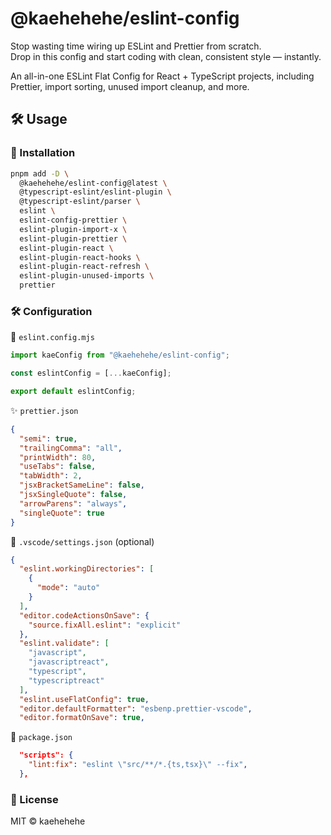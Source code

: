 # @kaehehehe/eslint-config

Stop wasting time wiring up ESLint and Prettier from scratch.  
Drop in this config and start coding with clean, consistent style — instantly.

An all-in-one ESLint Flat Config for React + TypeScript projects, including Prettier, import sorting, unused import cleanup, and more.

## 🛠️ Usage

### 🚀 Installation

```bash
pnpm add -D \
  @kaehehehe/eslint-config@latest \
  @typescript-eslint/eslint-plugin \
  @typescript-eslint/parser \
  eslint \
  eslint-config-prettier \
  eslint-plugin-import-x \
  eslint-plugin-prettier \
  eslint-plugin-react \
  eslint-plugin-react-hooks \
  eslint-plugin-react-refresh \
  eslint-plugin-unused-imports \
  prettier
```


### 🛠️ Configuration

🔧 `eslint.config.mjs`

```js
import kaeConfig from "@kaehehehe/eslint-config";

const eslintConfig = [...kaeConfig];

export default eslintConfig;

```

✨ `prettier.json`

```json
{
  "semi": true,
  "trailingComma": "all",
  "printWidth": 80,
  "useTabs": false,
  "tabWidth": 2,
  "jsxBracketSameLine": false,
  "jsxSingleQuote": false,
  "arrowParens": "always",
  "singleQuote": true
}

```

🧩 `.vscode/settings.json` (optional)

```json
{
  "eslint.workingDirectories": [
    {
      "mode": "auto"
    }
  ],
  "editor.codeActionsOnSave": {
    "source.fixAll.eslint": "explicit"
  },
  "eslint.validate": [
    "javascript",
    "javascriptreact",
    "typescript",
    "typescriptreact"
  ],
  "eslint.useFlatConfig": true,
  "editor.defaultFormatter": "esbenp.prettier-vscode",
  "editor.formatOnSave": true,

```

📜 `package.json`

```json
  "scripts": {
    "lint:fix": "eslint \"src/**/*.{ts,tsx}\" --fix",
  },
```

### 📄 License

MIT © kaehehehe
